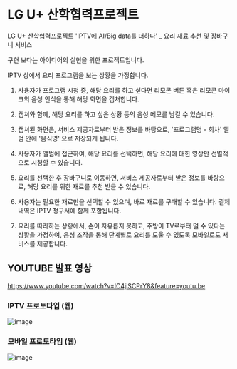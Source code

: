 # LG U+ 산학협력프로젝트 
LG U+ 산학협력프로젝트 'IPTV에 AI/Big data를 더하다' _ 요리 재료 추천 및 장바구니 서비스

구현 보다는 아이디어의 실현을 위한 프로젝트입니다.

IPTV 상에서 요리 프로그램을 보는 상황을 가정합니다.

1) 사용자가 프로그램 시청 중, 해당 요리를 하고 싶다면 리모콘 버튼 혹은 리모콘 마이크의 음성 인식을 통해 해당 화면을 캡처합니다.

2) 캡쳐와 함께, 해당 요리를 하고 싶은 상황 등의 음성 메모를 남길 수 있습니다.

3) 캡쳐된 화면은, 서비스 제공자로부터 받은 정보를 바탕으로, '프로그램명 - 회차' 앨범 안에 '음식명' 으로 저장되게 됩니다.

4) 사용자가 앨범에 접근하여, 해당 요리를 선택하면, 해당 요리에 대한 영상만 선별적으로 시청할 수 있습니다.

5) 요리를 선택한 후 장바구니로 이동하면, 서비스 제공자로부터 받은 정보를 바탕으로, 해당 요리를 위한 재료를 추천 받을 수 있습니다.

6) 사용자는 필요한 재료만을 선택할 수 있으며, 바로 재료를 구매할 수 있습니다. 결제 내역은 IPTV 청구서에 함께 포함됩니다.

7) 요리를 따라하는 상황에서, 손이 자유롭지 못하고, 주방이 TV로부터 멀 수 있다는 상황을 가정하여, 음성 조작을 통해 단계별로 요리를 도울 수 있도록 모바일로도 서비스를 제공합니다.



## YOUTUBE 발표 영상
https://www.youtube.com/watch?v=IC4jiSCPrY8&feature=youtu.be

### IPTV 프로토타입 (웹)
![image](https://user-images.githubusercontent.com/24283418/93332586-02275300-f85d-11ea-8cae-88f5c957e958.png)

### 모바일 프로토타입 (웹)
![image](https://user-images.githubusercontent.com/24283418/93333414-3e0ee800-f85e-11ea-86d4-079120682d9f.png)
